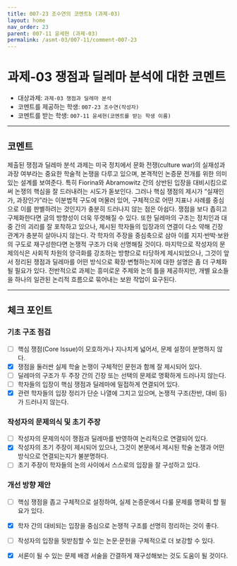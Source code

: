 ```yaml
---
title: 007-23 조수연의 코멘트b (과제-03) 
layout: home
nav_order: 23
parent: 007-11 윤세현 (과제-03)
permalink: /asmt-03/007-11/comment-007-23
---
```


# 과제-03 쟁점과 딜레마 분석에 대한 코멘트

- 대상과제: `과제-03 쟁점과 딜레마 분석`
- 코멘트를 제공하는 학생: `007-23 조수연(작성자)` 
- 코멘트를 받는 학생: `007-11 윤세현(코멘트를 받는 학생 이름)` 

---

## 코멘트

제출된 쟁점과 딜레마 분석 과제는 미국 정치에서 문화 전쟁(culture war)의 실재성과 과장 여부라는 중요한 학술적 논쟁을 다루고 있으며, 본격적인 논증문 전개를 위한 의미 있는 설계를 보여준다. 특히 Fiorina와 Abramowitz 간의 상반된 입장을 대비시킴으로써 논쟁의 핵심을 잘 드러내려는 시도가 돋보인다. 그러나 핵심 쟁점의 제시가 “실재인가, 과장인가”라는 이분법적 구도에 머물러 있어, 구체적으로 어떤 지표나 사례를 중심으로 이를 판별하려는 것인지가 충분히 드러나지 않는 점은 아쉽다. 쟁점을 보다 좁히고 구체화한다면 글의 방향성이 더욱 뚜렷해질 수 있다. 또한 딜레마의 구조는 정치인과 대중 간의 괴리를 잘 포착하고 있으나, 제시된 학자들의 입장과의 연결이 다소 약해 긴장 관계가 충분히 살아나지 않는다. 각 학자의 주장을 중심축으로 삼아 이를 지지·반박·보완의 구도로 재구성한다면 논쟁적 구조가 더욱 선명해질 것이다. 마지막으로 작성자의 문제의식은 사회적 차원의 양극화를 강조하는 방향으로 타당하게 제시되었으나, 그것이 앞서 정리된 쟁점과 딜레마를 어떤 방식으로 확장·변형하는지에 대한 설명은 좀 더 구체화될 필요가 있다. 전반적으로 과제는 흥미로운 주제와 논의 틀을 제공하지만, 개별 요소들을 하나의 일관된 논리적 흐름으로 묶어내는 보완 작업이 요구된다.

---

## 체크 포인트

### **기초 구조 점검**
- [ ] 핵심 쟁점(Core Issue)이 모호하거나 지나치게 넓어서, 문제 설정이 분명하지 않다.
- [x] 쟁점을 둘러싼 실제 학술 논쟁이 구체적인 문헌과 함께 잘 제시되어 있다.
- [ ] 딜레마의 구조가 두 주장 간의 긴장 또는 선택의 문제로 명확하게 드러나지 않는다.
- [ ] 학자들의 입장이 핵심 쟁점과 딜레마에 밀접하게 연결되어 있다.
- [x] 관련 학자들의 입장 정리가 단순 나열에 그치고 있으며, 논쟁적 구조(찬반, 대비 등)가 드러나지 않는다.

### **작성자의 문제의식 및 초기 주장**
- [ ] 작성자의 문제의식이 쟁점과 딜레마를 반영하여 논리적으로 연결되어 있다.
- [x] 작성자의 초기 주장이 제시되어 있으나, 그것이 본문에서 제시된 학술 논쟁과 어떤 방식으로 연결되는지가 불분명하다.
- [ ] 초기 주장이 학자들의 논의 사이에서 스스로의 입장을 잘 구성하고 있다.

### **개선 방향 제안**
- [ ] 핵심 쟁점을 좁고 구체적으로 설정하여, 실제 논증문에서 다룰 문제를 명확히 할 필요가 있다.
- [x] 학자 간의 대비되는 입장을 중심으로 논쟁적 구조를 선명히 정리하는 것이 좋다.
- [ ] 작성자의 입장을 뒷받침할 수 있는 논문·문헌을 구체적으로 더 보강할 수 있다.
- [x] 서론이 될 수 있는 문제 배경 서술을 간결하게 재구성해보는 것도 도움이 될 것이다.


